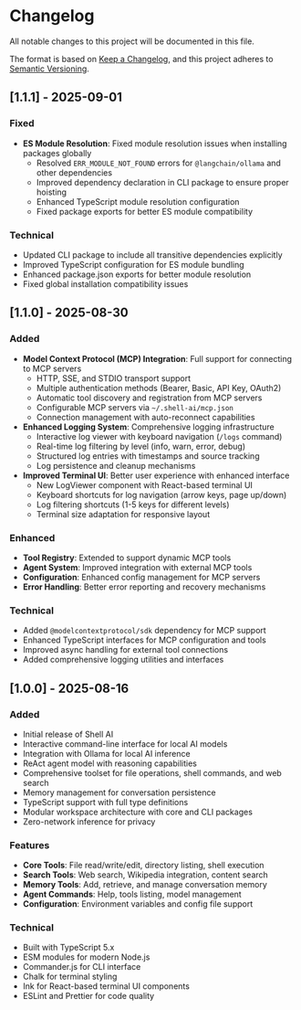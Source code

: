 # Changelog

All notable changes to this project will be documented in this file.

The format is based on [Keep a Changelog](https://keepachangelog.com/en/1.0.0/),
and this project adheres to [Semantic Versioning](https://semver.org/spec/v2.0.0.html).

## [1.1.1] - 2025-09-01

### Fixed
- **ES Module Resolution**: Fixed module resolution issues when installing packages globally
  - Resolved `ERR_MODULE_NOT_FOUND` errors for `@langchain/ollama` and other dependencies
  - Improved dependency declaration in CLI package to ensure proper hoisting
  - Enhanced TypeScript module resolution configuration
  - Fixed package exports for better ES module compatibility

### Technical
- Updated CLI package to include all transitive dependencies explicitly
- Improved TypeScript configuration for ES module bundling
- Enhanced package.json exports for better module resolution
- Fixed global installation compatibility issues


## [1.1.0] - 2025-08-30

### Added
- **Model Context Protocol (MCP) Integration**: Full support for connecting to MCP servers
  - HTTP, SSE, and STDIO transport support
  - Multiple authentication methods (Bearer, Basic, API Key, OAuth2)
  - Automatic tool discovery and registration from MCP servers
  - Configurable MCP servers via `~/.shell-ai/mcp.json`
  - Connection management with auto-reconnect capabilities
- **Enhanced Logging System**: Comprehensive logging infrastructure
  - Interactive log viewer with keyboard navigation (`/logs` command)
  - Real-time log filtering by level (info, warn, error, debug)
  - Structured log entries with timestamps and source tracking
  - Log persistence and cleanup mechanisms
- **Improved Terminal UI**: Better user experience with enhanced interface
  - New LogViewer component with React-based terminal UI
  - Keyboard shortcuts for log navigation (arrow keys, page up/down)
  - Log filtering shortcuts (1-5 keys for different levels)
  - Terminal size adaptation for responsive layout

### Enhanced
- **Tool Registry**: Extended to support dynamic MCP tools
- **Agent System**: Improved integration with external MCP tools
- **Configuration**: Enhanced config management for MCP servers
- **Error Handling**: Better error reporting and recovery mechanisms

### Technical
- Added `@modelcontextprotocol/sdk` dependency for MCP support
- Enhanced TypeScript interfaces for MCP configuration and tools
- Improved async handling for external tool connections
- Added comprehensive logging utilities and interfaces

## [1.0.0] - 2025-08-16

### Added
- Initial release of Shell AI
- Interactive command-line interface for local AI models
- Integration with Ollama for local AI inference
- ReAct agent model with reasoning capabilities
- Comprehensive toolset for file operations, shell commands, and web search
- Memory management for conversation persistence
- TypeScript support with full type definitions
- Modular workspace architecture with core and CLI packages
- Zero-network inference for privacy

### Features
- **Core Tools**: File read/write/edit, directory listing, shell execution
- **Search Tools**: Web search, Wikipedia integration, content search
- **Memory Tools**: Add, retrieve, and manage conversation memory
- **Agent Commands**: Help, tools listing, model management
- **Configuration**: Environment variables and config file support

### Technical
- Built with TypeScript 5.x
- ESM modules for modern Node.js
- Commander.js for CLI interface
- Chalk for terminal styling
- Ink for React-based terminal UI components
- ESLint and Prettier for code quality
